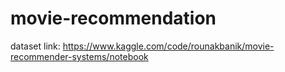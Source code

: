 # movie-recommendation
dataset link: https://www.kaggle.com/code/rounakbanik/movie-recommender-systems/notebook